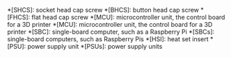 *[SHCS]: socket head cap screw
*[BHCS]: button head cap screw
*[FHCS]: flat head cap screw
*[MCU]: microcontroller unit, the control board for a 3D printer
*[MCU]: microcontroller unit, the control board for a 3D printer
*[SBC]: single-board computer, such as a Raspberry Pi
*[SBCs]: single-board computers, such as Raspberry Pis
*[HSI]: heat set insert
*[PSU]: power supply unit
*[PSUs]: power supply units